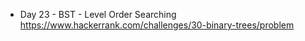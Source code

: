 - Day 23 - BST - Level Order Searching <br />
  https://www.hackerrank.com/challenges/30-binary-trees/problem
